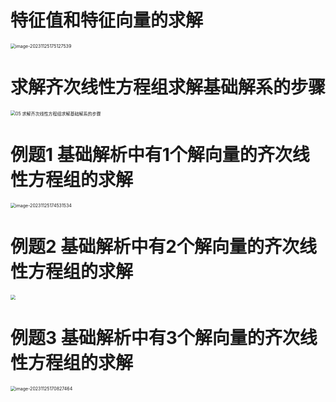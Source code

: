 # 特征值和特征向量的求解

<img src="https://cvp.oss-cn-shanghai.aliyuncs.com/picgo/202311251751594.png" alt="image-20231125175127539" style="zoom:50%;" />



# 求解齐次线性方程组求解基础解系的步骤

<img src="https://cvp.oss-cn-shanghai.aliyuncs.com/picgo/202311251714529.png" alt="05 求解齐次线性方程组求解基础解系的步骤" style="zoom:50%;" />



# 例题1 基础解析中有1个解向量的齐次线性方程组的求解

<img src="https://cvp.oss-cn-shanghai.aliyuncs.com/picgo/202311251745606.png" alt="image-20231125174531534" style="zoom:50%;" />



# 例题2 基础解析中有2个解向量的齐次线性方程组的求解

<img src="https://cvp.oss-cn-shanghai.aliyuncs.com/picgo/202311251733557.png" style="zoom:50%;" />



# 例题3 基础解析中有3个解向量的齐次线性方程组的求解

<img src="https://cvp.oss-cn-shanghai.aliyuncs.com/picgo/202311251708639.png" alt="image-20231125170827464" style="zoom:50%;" />